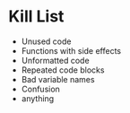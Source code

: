 Kill List
=========
* Unused code
* Functions with side effects
* Unformatted code
* Repeated code blocks
* Bad variable names
* Confusion
* anything
